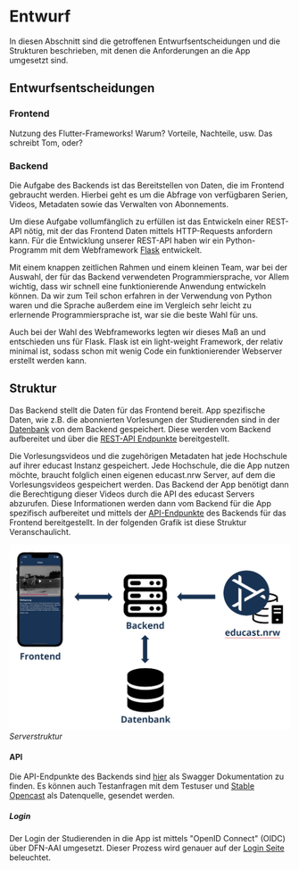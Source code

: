 # Entwurf

In diesen Abschnitt sind die getroffenen Entwurfsentscheidungen und die Strukturen beschrieben, mit denen die Anforderungen an die App umgesetzt sind.

## Entwurfsentscheidungen

### Frontend

Nutzung des Flutter-Frameworks! Warum? Vorteile, Nachteile, usw.
Das schreibt Tom, oder?


### Backend
Die Aufgabe des Backends ist das Bereitstellen von Daten, die im Frontend gebraucht werden. Hierbei geht es um die Abfrage von verfügbaren Serien, Videos, Metadaten sowie das Verwalten von Abonnements.  

Um diese Aufgabe vollumfänglich zu erfüllen ist das Entwickeln einer REST-API nötig, mit der das Frontend Daten mittels HTTP-Requests anfordern kann. Für die Entwicklung unserer REST-API haben wir ein Python-Programm mit dem Webframework [Flask](https://flask.palletsprojects.com/en/2.2.x/) entwickelt.

Mit einem knappen zeitlichen Rahmen und einem kleinen Team, war bei der Auswahl, der für das Backend verwendeten Programmiersprache, vor Allem wichtig, dass wir schnell eine funktionierende Anwendung entwickeln können. Da wir zum Teil schon erfahren in der Verwendung von Python waren und die Sprache außerdem eine im Vergleich sehr leicht zu erlernende Programmiersprache ist, war sie die beste Wahl für uns.

Auch bei der Wahl des Webframeworks legten wir dieses Maß an und entschieden uns für Flask. Flask ist ein light-weight Framework, der relativ minimal ist, sodass schon mit wenig Code ein funktionierender Webserver erstellt werden kann.

## Struktur

Das Backend stellt die Daten für das Frontend bereit. App spezifische Daten, wie z.B. die abonnierten Vorlesungen der Studierenden sind in der [Datenbank](database.md) von dem Backend gespeichert. Diese werden vom Backend aufbereitet und über die [REST-API Endpunkte](https://app.swaggerhub.com/apis-docs/Bennit/EducastNRWApp/0.1#/) bereitgestellt.

Die Vorlesungsvideos und die zugehörigen Metadaten hat jede Hochschule auf ihrer educast Instanz gespeichert. Jede Hochschule, die die App nutzen möchte, braucht folglich einen eigenen educast.nrw Server, auf dem die Vorlesungsvideos gespeichert werden. Das Backend der App benötigt dann die Berechtigung dieser Videos durch die API des educast Servers abzurufen. Diese Informationen werden dann vom Backend für die App spezifisch aufbereitet und mittels der [API-Endpunkte](https://app.swaggerhub.com/apis-docs/Bennit/EducastNRWApp/0.1#/) des Backends für das Frontend bereitgestellt. In der folgenden Grafik ist diese Struktur Veranschaulicht.

![](assets/images/Server_Struktur.jpg)
*Serverstruktur*

#### API
Die API-Endpunkte des Backends sind [hier](https://app.swaggerhub.com/apis-docs/Bennit/EducastNRWApp/0.1#/) als Swagger Dokumentation zu finden. Es können auch Testanfragen mit dem Testuser und [Stable Opencast](https://stable.opencast.org) als Datenquelle, gesendet werden.

##### Login
Der Login der Studierenden in die App ist mittels "OpenID Connect" (OIDC) über DFN-AAI umgesetzt. Dieser Prozess wird genauer auf der [Login Seite](login.md) beleuchtet.